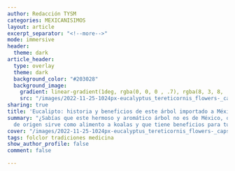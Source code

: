 ```yaml
---
author: Redacción TYSM
categories: MEXICANISIMOS
layout: article
excerpt_separator: "<!--more-->"
mode: immersive
header:
  theme: dark
article_header:
  type: overlay
  theme: dark
  background_color: "#203028"
  background_image:
    gradient: linear-gradient(1deg, rgba(0, 0, 0 , .7), rgba(8, 3, 8, .9))
    src: "/images/2022-11-25-1024px-eucalyptus_tereticornis_flowers-_capsules-_buds_and_foliage.jpeg"
sharing: true
title: 'Eucalipto: historia y beneficios de este árbol importado a México'
summary: "¿Sabías que este hermoso y aromático árbol no es de México, que en su país
  de origen sirve como alimento a koalas y que tiene beneficios para tu salud?"
cover: "/images/2022-11-25-1024px-eucalyptus_tereticornis_flowers-_capsules-_buds_and_foliage.jpeg"
tags: folclor tradiciones medicina
show_author_profile: false
comment: false

---
```

